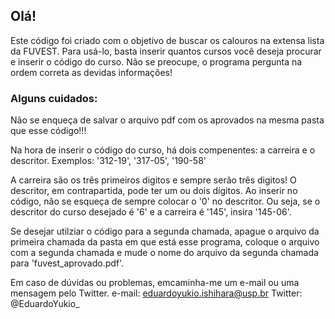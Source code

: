 ## Olá!
Este código foi criado com o objetivo de buscar os calouros na extensa lista da FUVEST.
Para usá-lo, basta inserir quantos cursos você deseja procurar e inserir o código do curso.
Não se preocupe, o programa pergunta na ordem correta as devidas informações!


### Alguns cuidados:

Não se enqueça de salvar o arquivo pdf com os aprovados na mesma pasta que esse código!!!

Na hora de inserir o código do curso, há dois compenentes: a carreira e o descritor.
Exemplos: '312-19', '317-05', '190-58'

A carreira são os três primeiros digitos e sempre serão três digitos!
O descritor, em contrapartida, pode ter um ou dois dígitos. Ao inserir no código, não
se esqueça de sempre colocar o '0' no descritor. Ou seja, se o descritor do curso desejado
é '6' e a carreira é '145', insira '145-06'.


Se desejar utilziar o código para a segunda chamada, apague o arquivo da primeira chamada
da pasta em que está esse programa, coloque o arquivo com a segunda chamada e mude o nome
do arquivo da segunda chamada para 'fuvest_aprovado.pdf'.



Em caso de dúvidas ou problemas, emcaminha-me um e-mail ou uma mensagem pelo Twitter.
e-mail: eduardoyukio.ishihara@usp.br
Twitter: @EduardoYukio_
